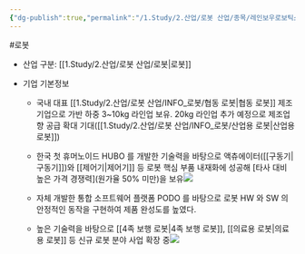 ```yaml
---
{"dg-publish":true,"permalink":"/1.Study/2.산업/로봇 산업/종목/레인보우로보틱스/","created":"2024-11-20T21:02:28.069+09:00","updated":"2025-06-25T11:14:22.062+09:00"}
---
```


#로봇 

- 산업 구분: [[1.Study/2.산업/로봇 산업/로봇\|로봇]]


- 기업 기본정보
	- 국내 대표 [[1.Study/2.산업/로봇 산업/INFO_로봇/협동 로봇\|협동 로봇]] 제조 기업으로 가반 하중 3~10kg 라인업 보유. 20kg 라인업 추가 예정으로 제조업 향 공급 확대 기대([[1.Study/2.산업/로봇 산업/INFO_로봇/산업용 로봇\|산업용 로봇]])
	- 한국 첫 휴머노이드 HUBO 를 개발한 기술력을 바탕으로 액츄에이터([[구동기\|구동기]])와 [[제어기\|제어기]] 등 로봇 핵심 부품 내재화에 성공해 [타사 대비 높은 가격 경쟁력](원가율 50% 미만)을 보유![](https://i.imgur.com/GvCYJiM.png)

	- 자체 개발한 통합 소프트웨어 플랫폼 PODO 를 바탕으로 로봇 HW 와 SW 의 안정적인 동작을 구현하여 제품 완성도를 높였다.
	- 높은 기술력을 바탕으로 [[4족 보행 로봇\|4족 보행 로봇]], [[의료용 로봇\|의료용 로봇]] 등 신규 로봇 분야 사업 확장 중![](https://i.imgur.com/XA3v8FF.png)
